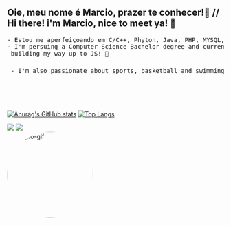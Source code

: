### <h2>Oie, meu nome é Marcio, prazer te conhecer!🤙 // Hi there! i'm Marcio, nice to meet ya! 🤙</h2>
 
<pre>
- Estou me aperfeiçoando em C/C++, Phyton, Java, PHP, MYSQL, HTML, CSS e JS! 🧃
- I'm persuing a Computer Science Bachelor degree and currently learning C, Java, PHP, MYSQL, HTML, CSS and 
 building my way up to JS! 🧃

 - I'm also passionate about sports, basketball and swimming, animals and nature! ⛹️‍♂️🏊‍♂️🐕🌳




</pre>

[![Anurag's GitHub stats](https://github-readme-stats.vercel.app/api?username=baronemarbles&show_icons=true&theme=prussian)](https://github.com/anuraghazra/github-readme-stats)
[![Top Langs](https://github-readme-stats.vercel.app/api/top-langs/?username=baronemarbles&layout=compact&theme=prussian)](https://github.com/anuraghazra/github-readme-stats)

<div>
<a href = "mailto:baronempbb@gmail.com"><img src="https://img.shields.io/badge/-Gmail-%23333?style=for-the-badge&logo=gmail&logoColor=white" target="_blank"></a>
<a href="https://www.linkedin.com/in/marcio-paiva-barone-borges-b8370b209/" target="_blank"><img src="https://img.shields.io/badge/-LinkedIn-%230077B5?style=for-the-badge&logo=linkedin&logoColor=white" target="_blank"></a> 
</div> <img align="center" alt="Tanjiro-gif"  width="200" height="200" style="border-radius:100px;" src="https://media.tenor.com/72IKMecmpKAAAAAM/demon-slayer-tanjiro.gif">
 
</div>
